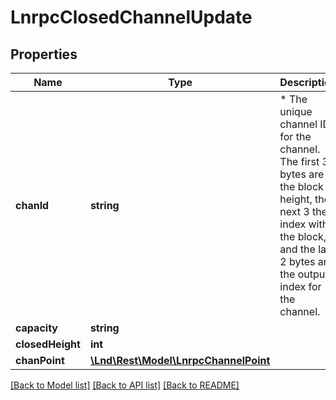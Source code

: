 # LnrpcClosedChannelUpdate

## Properties
Name | Type | Description | Notes
------------ | ------------- | ------------- | -------------
**chanId** | **string** | * The unique channel ID for the channel. The first 3 bytes are the block height, the next 3 the index within the block, and the last 2 bytes are the output index for the channel. | [optional] 
**capacity** | **string** |  | [optional] 
**closedHeight** | **int** |  | [optional] 
**chanPoint** | [**\Lnd\Rest\Model\LnrpcChannelPoint**](LnrpcChannelPoint.md) |  | [optional] 

[[Back to Model list]](../README.md#documentation-for-models) [[Back to API list]](../README.md#documentation-for-api-endpoints) [[Back to README]](../README.md)


